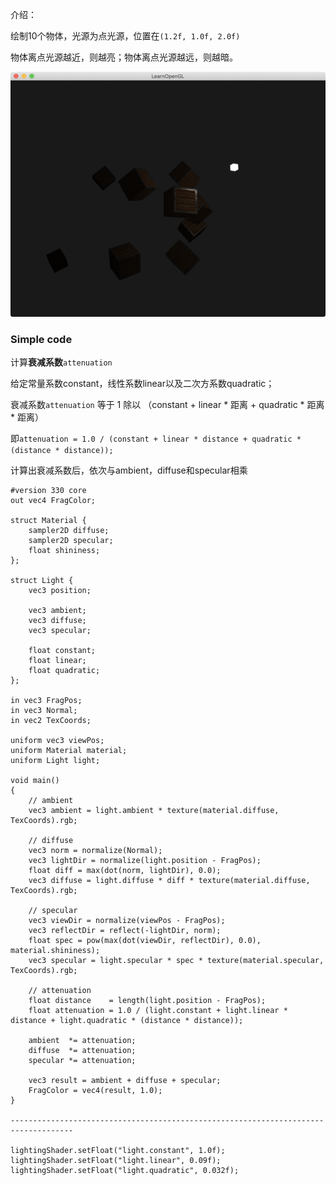 介绍：

绘制10个物体，光源为点光源，位置在`(1.2f, 1.0f, 2.0f)`

物体离点光源越近，则越亮；物体离点光源越远，则越暗。

![image-20190222173009497](result.jpg)



### Simple code

计算**衰减系数**`attenuation`

给定常量系数constant，线性系数linear以及二次方系数quadratic；

衰减系数`attenuation` 等于 1 除以 （constant + linear * 距离 + quadratic * 距离 * 距离）

即`attenuation = 1.0 / (constant + linear * distance + quadratic * (distance * distance));`

计算出衰减系数后，依次与ambient，diffuse和specular相乘

```
#version 330 core
out vec4 FragColor;

struct Material {
    sampler2D diffuse;
    sampler2D specular;    
    float shininess;
}; 

struct Light {
    vec3 position;  
  
    vec3 ambient;
    vec3 diffuse;
    vec3 specular;
	
    float constant;
    float linear;
    float quadratic;
};

in vec3 FragPos;  
in vec3 Normal;  
in vec2 TexCoords;
  
uniform vec3 viewPos;
uniform Material material;
uniform Light light;

void main()
{
    // ambient
    vec3 ambient = light.ambient * texture(material.diffuse, TexCoords).rgb;
  	
    // diffuse 
    vec3 norm = normalize(Normal);
    vec3 lightDir = normalize(light.position - FragPos);
    float diff = max(dot(norm, lightDir), 0.0);
    vec3 diffuse = light.diffuse * diff * texture(material.diffuse, TexCoords).rgb;  
    
    // specular
    vec3 viewDir = normalize(viewPos - FragPos);
    vec3 reflectDir = reflect(-lightDir, norm);  
    float spec = pow(max(dot(viewDir, reflectDir), 0.0), material.shininess);
    vec3 specular = light.specular * spec * texture(material.specular, TexCoords).rgb;  
    
    // attenuation
    float distance    = length(light.position - FragPos);
    float attenuation = 1.0 / (light.constant + light.linear * distance + light.quadratic * (distance * distance));    

    ambient  *= attenuation;  
    diffuse  *= attenuation;
    specular *= attenuation;   
        
    vec3 result = ambient + diffuse + specular;
    FragColor = vec4(result, 1.0);
} 

------------------------------------------------------------------------------------

lightingShader.setFloat("light.constant", 1.0f);
lightingShader.setFloat("light.linear", 0.09f);
lightingShader.setFloat("light.quadratic", 0.032f);
```

